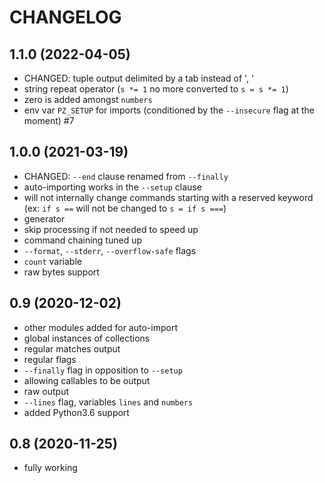# CHANGELOG

## 1.1.0 (2022-04-05)
- CHANGED: tuple output delimited by a tab instead of ', '
- string repeat operator (`s *= 1` no more converted to `s = s *= 1`)
- zero is added amongst `numbers`
- env var `PZ_SETUP` for imports (conditioned by the `--insecure` flag at the moment) #7 

## 1.0.0 (2021-03-19)
- CHANGED: `--end` clause renamed from `--finally`
- auto-importing works in the `--setup` clause
- will not internally change commands starting with a reserved keyword (ex: `if s ==` will not be changed to `s = if s ===`)
- generator
- skip processing if not needed to speed up
- command chaining tuned up
- `--format`, `--stderr`, `--overflow-safe` flags
- `count` variable
- raw bytes support

## 0.9 (2020-12-02)
- other modules added for auto-import
- global instances of collections
- regular matches output
- regular flags
- `--finally` flag in opposition to `--setup`
- allowing callables to be output
- raw output
- `--lines` flag, variables `lines` and `numbers`
- added Python3.6 support


## 0.8 (2020-11-25)
- fully working
